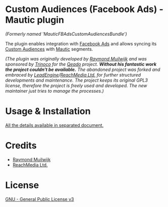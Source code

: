# Custom Audiences (Facebook Ads) - Mautic plugin

_(Formerly named 'MauticFBAdsCustomAudiencesBundle')_

The plugin enables integration with [Facebook Ads](https://www.facebook.com/business/ads) and allows syncing its [Custom Audiences](https://en-gb.facebook.com/business/help/341425252616329?locale=en_GB) with [Mautic](https://www.mautic.org/) segments.

_(The plugin was originally developed by [Raymond Muilwijk](https://github.com/rmuilwijk) and was sponsored by [Trinoco](https://www.trinoco.nl) for the [Qeado](https://www.qeado.com) project. **Without his fantastic work the project couldn't be available.** The abandoned project was forked and embraced by [LeadEngine](https://www.leadengine.hu/)/[ReachMedia Ltd.](https://www.reachmedia.hu/) for further structured developments and maintenance. The project keeps its original GPL3 license, therefore the project is freely used and developed. The new maintainer just tries to manage the processes.)_

# Usage & Installation

[All the details available in separated document.](https://docs.google.com/document/d/1xKvPwJnyv8B-dGzerdI8rgnYea2l1tOoLO9Rlw54ABk)

# Credits

- [Raymond Muilwijk](https://github.com/rmuilwijk)
- [ReachMedia Ltd.](https://www.reachmedia.hu/)

# License

[GNU - General Public License v3](https://www.gnu.org/licenses/gpl-3.0.en.html)
